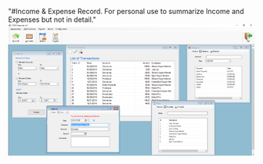"#Income & Expense Record. For personal use to summarize Income and Expenses but not in detail."  
![alt tag](https://github.com/yimyDavid/Income-Expenses/blob/master/screenshot.jpg)